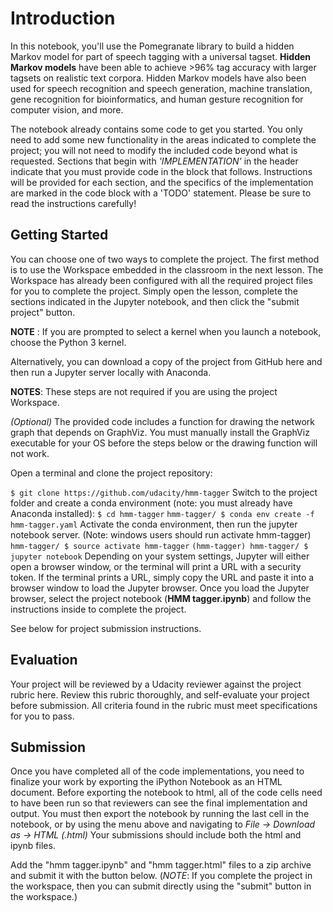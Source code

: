 # Introduction
In this notebook, you'll use the Pomegranate library to build a hidden Markov model for part of speech tagging with a universal tagset. **Hidden Markov models** have been able to achieve >96% tag accuracy with larger tagsets on realistic text corpora. Hidden Markov models have also been used for speech recognition and speech generation, machine translation, gene recognition for bioinformatics, and human gesture recognition for computer vision, and more.

The notebook already contains some code to get you started. You only need to add some new functionality in the areas indicated to complete the project; you will not need to modify the included code beyond what is requested. Sections that begin with _'IMPLEMENTATION'_ in the header indicate that you must provide code in the block that follows. Instructions will be provided for each section, and the specifics of the implementation are marked in the code block with a 'TODO' statement. Please be sure to read the instructions carefully!

## Getting Started
You can choose one of two ways to complete the project. The first method is to use the Workspace embedded in the classroom in the next lesson. The Workspace has already been configured with all the required project files for you to complete the project. Simply open the lesson, complete the sections indicated in the Jupyter notebook, and then click the "submit project" button.

**NOTE** : If you are prompted to select a kernel when you launch a notebook, choose the Python 3 kernel.

Alternatively, you can download a copy of the project from GitHub here and then run a Jupyter server locally with Anaconda.

**NOTES**: These steps are not required if you are using the project Workspace.

_(Optional)_ The provided code includes a function for drawing the network graph that depends on GraphViz. You must manually install the GraphViz executable for your OS before the steps below or the drawing function will not work.

Open a terminal and clone the project repository:

`$ git clone https://github.com/udacity/hmm-tagger`
Switch to the project folder and create a conda environment (note: you must already have Anaconda installed):
`$ cd hmm-tagger`
`hmm-tagger/ $ conda env create -f hmm-tagger.yaml`
Activate the conda environment, then run the jupyter notebook server. (Note: windows users should run activate hmm-tagger)
`hmm-tagger/ $ source activate hmm-tagger`
`(hmm-tagger) hmm-tagger/ $ jupyter notebook`
Depending on your system settings, Jupyter will either open a browser window, or the terminal will print a URL with a security token. If the terminal prints a URL, simply copy the URL and paste it into a browser window to load the Jupyter browser. Once you load the Jupyter browser, select the project notebook (**HMM tagger.ipynb**) and follow the instructions inside to complete the project.

See below for project submission instructions.

## Evaluation
Your project will be reviewed by a Udacity reviewer against the project rubric here. Review this rubric thoroughly, and self-evaluate your project before submission. All criteria found in the rubric must meet specifications for you to pass.

## Submission
Once you have completed all of the code implementations, you need to finalize your work by exporting the iPython Notebook as an HTML document. Before exporting the notebook to html, all of the code cells need to have been run so that reviewers can see the final implementation and output. You must then export the notebook by running the last cell in the notebook, or by using the menu above and navigating to _File -> Download as -> HTML (.html)_ Your submissions should include both the html and ipynb files.

Add the "hmm tagger.ipynb" and "hmm tagger.html" files to a zip archive and submit it with the button below. (_NOTE_: If you complete the project in the workspace, then you can submit directly using the "submit" button in the workspace.)
